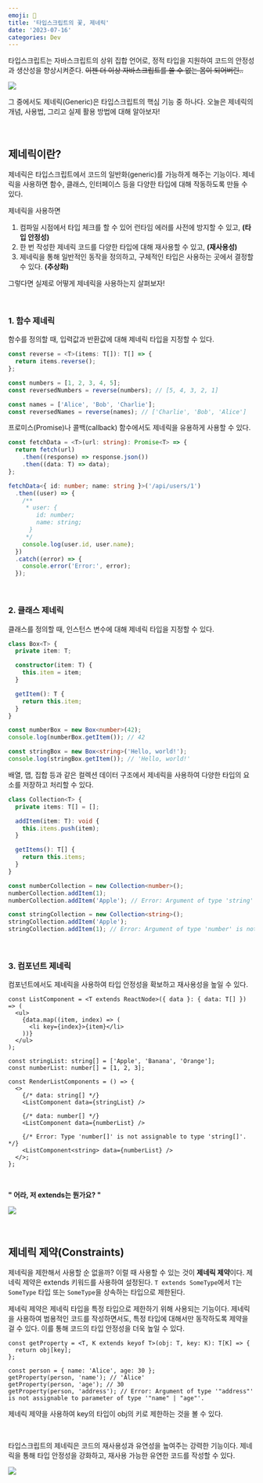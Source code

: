 ```yaml
---
emoji: 🌺
title: '타입스크립트의 꽃, 제네릭'
date: '2023-07-16'
categories: Dev
---
```


타입스크립트는 자바스크립트의 상위 집합 언어로, 정적 타입을 지원하여 코드의 안정성과 생산성을 향상시켜준다. ~~이젠 더 이상 자바스크립트를 쓸 수 없는 몸이 되어버린..~~

![](0.jpeg)

그 중에서도 제네릭(Generic)은 타입스크립트의 핵심 기능 중 하나다. 오늘은 제네릭의 개념, 사용법, 그리고 실제 활용 방법에 대해 알아보자!

&nbsp;

## 제네릭이란?

제네릭은 타입스크립트에서 코드의 일반화(generic)를 가능하게 해주는 기능이다. 제네릭을 사용하면 함수, 클래스, 인터페이스 등을 다양한 타입에 대해 작동하도록 만들 수 있다. 

제네릭을 사용하면  
1. 컴파일 시점에서 타입 체크를 할 수 있어 런타임 에러를 사전에 방지할 수 있고, **(타입 안정성)**  
2. 한 번 작성한 제네릭 코드를 다양한 타입에 대해 재사용할 수 있고, **(재사용성)**  
3. 제네릭을 통해 일반적인 동작을 정의하고, 구체적인 타입은 사용하는 곳에서 결정할 수 있다. **(추상화)**

그렇다면 실제로 어떻게 제네릭을 사용하는지 살펴보자!

&nbsp;

### 1. 함수 제네릭

함수를 정의할 때, 입력값과 반환값에 대해 제네릭 타입을 지정할 수 있다.

```ts
const reverse = <T>(items: T[]): T[] => {
  return items.reverse();
};

const numbers = [1, 2, 3, 4, 5];
const reversedNumbers = reverse(numbers); // [5, 4, 3, 2, 1]

const names = ['Alice', 'Bob', 'Charlie'];
const reversedNames = reverse(names); // ['Charlie', 'Bob', 'Alice']
```

프로미스(Promise)나 콜백(callback) 함수에서도 제네릭을 유용하게 사용할 수 있다.

```ts
const fetchData = <T>(url: string): Promise<T> => {
  return fetch(url)
    .then((response) => response.json())
    .then((data: T) => data);
};

fetchData<{ id: number; name: string }>('/api/users/1')
  .then((user) => {
    /**
     * user: {
        id: number;
        name: string;
      }
     */
    console.log(user.id, user.name);
  })
  .catch((error) => {
    console.error('Error:', error);
  });

```

&nbsp;

### 2. 클래스 제네릭

클래스를 정의할 때, 인스턴스 변수에 대해 제네릭 타입을 지정할 수 있다.

```ts
class Box<T> {
  private item: T;

  constructor(item: T) {
    this.item = item;
  }

  getItem(): T {
    return this.item;
  }
}

const numberBox = new Box<number>(42);
console.log(numberBox.getItem()); // 42

const stringBox = new Box<string>('Hello, world!');
console.log(stringBox.getItem()); // 'Hello, world!'
```

배열, 맵, 집합 등과 같은 컬렉션 데이터 구조에서 제네릭을 사용하여 다양한 타입의 요소를 저장하고 처리할 수 있다.

```ts
class Collection<T> {
  private items: T[] = [];

  addItem(item: T): void {
    this.items.push(item);
  }

  getItems(): T[] {
    return this.items;
  }
}

const numberCollection = new Collection<number>();
numberCollection.addItem(1);
numberCollection.addItem('Apple'); // Error: Argument of type 'string' is not assignable to parameter of type 'number'.

const stringCollection = new Collection<string>();
stringCollection.addItem('Apple');
stringCollection.addItem(1); // Error: Argument of type 'number' is not assignable to parameter of type 'string'.
```

&nbsp;

### 3. 컴포넌트 제네릭

컴포넌트에서도 제네릭을 사용하여 타입 안정성을 확보하고 재사용성을 높일 수 있다.

```tsx
const ListComponent = <T extends ReactNode>({ data }: { data: T[] }) => (
  <ul>
    {data.map((item, index) => (
      <li key={index}>{item}</li>
    ))}
  </ul>
);

const stringList: string[] = ['Apple', 'Banana', 'Orange'];
const numberList: number[] = [1, 2, 3];

const RenderListComponents = () => {
  <>
    {/* data: string[] */}
    <ListComponent data={stringList} />

    {/* data: number[] */}
    <ListComponent data={numberList} />

    {/* Error: Type 'number[]' is not assignable to type 'string[]'. */}
    <ListComponent<string> data={numberList} />
  </>;
};

```

&nbsp;

**" 어라, 저 extends는 뭔가요? "**

![](2.jpeg)

&nbsp;

## 제네릭 제약(Constraints)

제네릭을 제한해서 사용할 순 없을까? 이럴 때 사용할 수 있는 것이 **제네릭 제약**이다. 제네릭 제약은 extends 키워드를 사용하여 설정된다. `T extends SomeType`에서 `T`는 `SomeType` 타입 또는 `SomeType`을 상속하는 타입으로 제한된다.

제네릭 제약은 제네릭 타입을 특정 타입으로 제한하기 위해 사용되는 기능이다. 제네릭을 사용하여 범용적인 코드를 작성하면서도, 특정 타입에 대해서만 동작하도록 제약을 걸 수 있다. 이를 통해 코드의 타입 안정성을 더욱 높일 수 있다.

```tsx
const getProperty = <T, K extends keyof T>(obj: T, key: K): T[K] => {
  return obj[key];
};

const person = { name: 'Alice', age: 30 };
getProperty(person, 'name'); // 'Alice'
getProperty(person, 'age'); // 30
getProperty(person, 'address'); // Error: Argument of type '"address"' is not assignable to parameter of type '"name" | "age"'.
```

제네릭 제약을 사용하여 key의 타입이 obj의 키로 제한하는 것을 볼 수 있다.

&nbsp;

타입스크립트의 제네릭은 코드의 재사용성과 유연성을 높여주는 강력한 기능이다. 제네릭을 통해 타입 안정성을 강화하고, 재사용 가능한 유연한 코드를 작성할 수 있다.

![](1.jpeg)

```toc
```